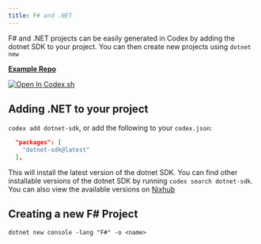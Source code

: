 ```yaml
---
title: F# and .NET
---
```


F# and .NET projects can be easily generated in Codex by adding the dotnet SDK to your project. You can then create new projects using `dotnet new`

[**Example Repo**](https://github.com/khulnasoft/codex/tree/main/examples/development/fsharp)

[![Open In Codex.sh](https://www.khulnasoft/img/codex/open-in-codex.svg)](https://codex.sh/open/templates/fsharp)

## Adding .NET to your project

`codex add dotnet-sdk`, or add the following to your `codex.json`:

```json
  "packages": [
    "dotnet-sdk@latest"
  ],
```
This will install the latest version of the dotnet SDK. You can find other installable versions of the dotnet SDK by running `codex search dotnet-sdk`. You can also view the available versions on [Nixhub](https://www.nixhub.io/search?q=dotnet)

## Creating a new F# Project

`dotnet new console -lang "F#" -o <name>`
